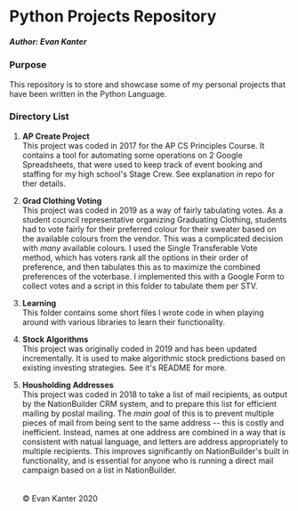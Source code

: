 # Python Projects Repository
##### Author: Evan Kanter
### Purpose

This repository is to store and showcase some of my personal projects that have been written in the Python Language.

### Directory List

1. **AP Create Project** \
    This project was coded in 2017 for the AP CS Principles Course. It contains 
    a tool for automating some operations on 2 Google Spreadsheets, that were used to keep track of event booking and staffing for my high school's Stage Crew. See explanation in repo for ther details.
    
2. **Grad Clothing Voting**\
    This project was coded in 2019 as a way of fairly tabulating votes. 
    As a student council representative organizing Graduating Clothing, 
    students had to vote fairly for their preferred colour for their sweater
     based on the available colours from the vendor. 
     This was a complicated decision with *many* available colours. 
     I used the Single Transferable Vote method, which has voters rank all the 
     options in their order of preference, and then tabulates this as to 
     maximize the combined preferences of the voterbase. I implemented this with
      a Google Form to collect votes and a script in this folder to tabulate 
      them per STV.
    
3. **Learning**\
    This folder contains some short files I wrote code in when playing around with various libraries to learn their functionality.

4. **Stock Algorithms**\
    This project was originally coded in 2019 and has been updated incrementally.
     It is used to make algorithmic stock predictions based on existing 
     investing strategies. See it's README for more.
     
5. **Housholding Addresses**\
    This project was coded in 2018 to take a list of mail recipients, as output by the
NationBuilder CRM system, and to prepare this list for efficient mailing by
postal mailing. The *main goal* of this is to prevent multiple pieces of mail
from being sent to the same address -- this is costly and inefficient. Instead,
names at one address are combined in a way that is consistent with natual
language, and letters are address appropriately to multiple recipients.
This improves significantly on NationBuilder's built in functionality, and is essential for anyone who is running a direct mail campaign based on a list in NationBuilder.
\
\
\
&copy; Evan Kanter 2020
